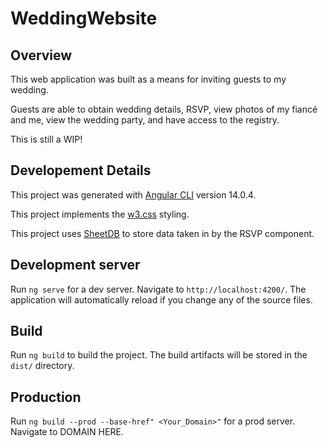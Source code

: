 # WeddingWebsite

## Overview

This web application was built as a means for inviting guests to my wedding.

Guests are able to obtain wedding details, RSVP, view photos of my fiancé and me, view the wedding party, and have access to the registry.

This is still a WIP!

## Developement Details

This project was generated with [Angular CLI](https://github.com/angular/angular-cli) version 14.0.4.

This project implements the [w3.css](https://www.w3schools.com/w3css/default.asp) styling.

This project uses [SheetDB](https://sheetdb.io/) to store data taken in by the RSVP component.

## Development server

Run `ng serve` for a dev server. Navigate to `http://localhost:4200/`. The application will automatically reload if you change any of the source files.

## Build

Run `ng build` to build the project. The build artifacts will be stored in the `dist/` directory.

## Production

Run `ng build --prod --base-href" <Your_Domain>"` for a prod server. Navigate to DOMAIN HERE.
